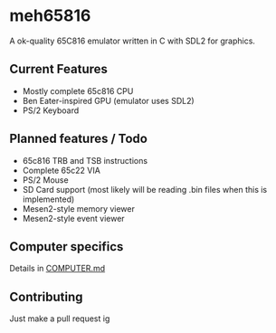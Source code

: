 # meh65816

A ok-quality 65C816 emulator written in C with SDL2 for graphics.

## Current Features

- Mostly complete 65c816 CPU
- Ben Eater-inspired GPU (emulator uses SDL2)
- PS/2 Keyboard

## Planned features / Todo

- 65c816 TRB and TSB instructions
- Complete 65c22 VIA
- PS/2 Mouse
- SD Card support (most likely will be reading .bin files when this is implemented)
- Mesen2-style memory viewer
- Mesen2-style event viewer

## Computer specifics

Details in [COMPUTER.md](COMPUTER.md)


## Contributing

Just make a pull request ig
